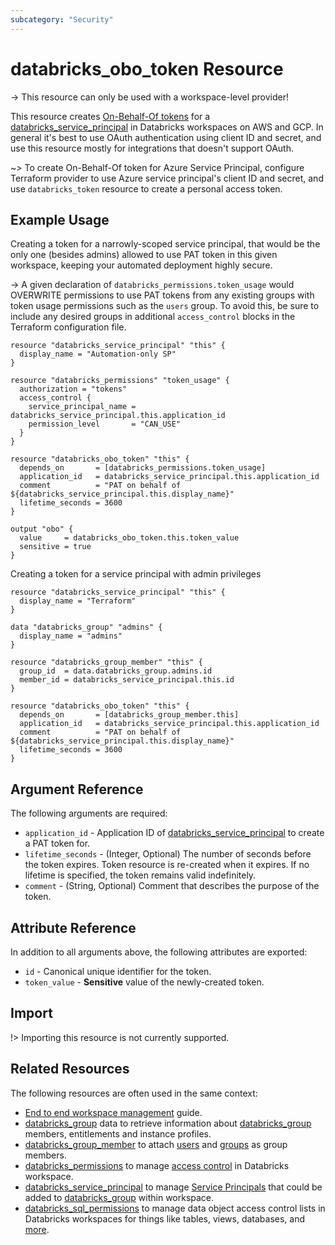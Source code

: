 ```yaml
---
subcategory: "Security"
---
```

# databricks_obo_token Resource

-> This resource can only be used with a workspace-level provider!

This resource creates [On-Behalf-Of tokens](https://docs.databricks.com/administration-guide/users-groups/service-principals.html#manage-personal-access-tokens-for-a-service-principal) for a [databricks_service_principal](service_principal.md) in Databricks workspaces on AWS and GCP.  In general it's best to use OAuth authentication using client ID and secret, and use this resource mostly for integrations that doesn't support OAuth.

~> To create On-Behalf-Of token for Azure Service Principal, configure Terraform provider to use Azure service principal's client ID and secret, and use `databricks_token` resource to create a personal access token.

## Example Usage

Creating a token for a narrowly-scoped service principal, that would be the only one (besides admins) allowed to use PAT token in this given workspace, keeping your automated deployment highly secure.

-> A given declaration of `databricks_permissions.token_usage` would OVERWRITE permissions to use PAT tokens from any existing groups with token usage permissions such as the `users` group. To avoid this, be sure to include any desired groups in additional `access_control` blocks in the Terraform configuration file.

```hcl
resource "databricks_service_principal" "this" {
  display_name = "Automation-only SP"
}

resource "databricks_permissions" "token_usage" {
  authorization = "tokens"
  access_control {
    service_principal_name = databricks_service_principal.this.application_id
    permission_level       = "CAN_USE"
  }
}

resource "databricks_obo_token" "this" {
  depends_on       = [databricks_permissions.token_usage]
  application_id   = databricks_service_principal.this.application_id
  comment          = "PAT on behalf of ${databricks_service_principal.this.display_name}"
  lifetime_seconds = 3600
}

output "obo" {
  value     = databricks_obo_token.this.token_value
  sensitive = true
}
```

Creating a token for a service principal with admin privileges

```hcl
resource "databricks_service_principal" "this" {
  display_name = "Terraform"
}

data "databricks_group" "admins" {
  display_name = "admins"
}

resource "databricks_group_member" "this" {
  group_id  = data.databricks_group.admins.id
  member_id = databricks_service_principal.this.id
}

resource "databricks_obo_token" "this" {
  depends_on       = [databricks_group_member.this]
  application_id   = databricks_service_principal.this.application_id
  comment          = "PAT on behalf of ${databricks_service_principal.this.display_name}"
  lifetime_seconds = 3600
}
```

## Argument Reference

The following arguments are required:

* `application_id` - Application ID of [databricks_service_principal](service_principal.md#application_id) to create a PAT token for.
* `lifetime_seconds` - (Integer, Optional) The number of seconds before the token expires. Token resource is re-created when it expires. If no lifetime is specified, the token remains valid indefinitely.
* `comment` - (String, Optional) Comment that describes the purpose of the token.

## Attribute Reference

In addition to all arguments above, the following attributes are exported:

* `id` - Canonical unique identifier for the token.
* `token_value` - **Sensitive** value of the newly-created token.

## Import

!> Importing this resource is not currently supported.

## Related Resources

The following resources are often used in the same context:

* [End to end workspace management](../guides/workspace-management.md) guide.
* [databricks_group](../data-sources/group.md) data to retrieve information about [databricks_group](group.md) members, entitlements and instance profiles.
* [databricks_group_member](group_member.md) to attach [users](user.md) and [groups](group.md) as group members.
* [databricks_permissions](permissions.md) to manage [access control](https://docs.databricks.com/security/access-control/index.html) in Databricks workspace.
* [databricks_service_principal](service_principal.md) to manage [Service Principals](https://docs.databricks.com/administration-guide/users-groups/service-principals.html) that could be added to [databricks_group](group.md) within workspace.
* [databricks_sql_permissions](sql_permissions.md) to manage data object access control lists in Databricks workspaces for things like tables, views, databases, and [more](https://docs.databricks.com/security/access-control/table-acls/object-privileges.html).

